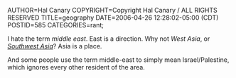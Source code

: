 AUTHOR=Hal Canary
COPYRIGHT=Copyright Hal Canary / ALL RIGHTS RESERVED
TITLE=geography
DATE=2006-04-26 12:28:02-05:00 (CDT)
POSTID=585
CATEGORIES=rant;

I hate the term _middle east_. East is a direction. Why not _West Asia_, or _[Southwest Asia](http://en.wikipedia.org/wiki/Southwest_Asia)_? Asia is a place.

And some people use the term middle-east to simply mean Israel/Palestine, which ignores every other resident of the area.
